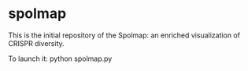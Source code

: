 # spolmap

This is the initial repository of the Spolmap: an enriched visualization of CRISPR diversity.

To launch it: python spolmap.py
